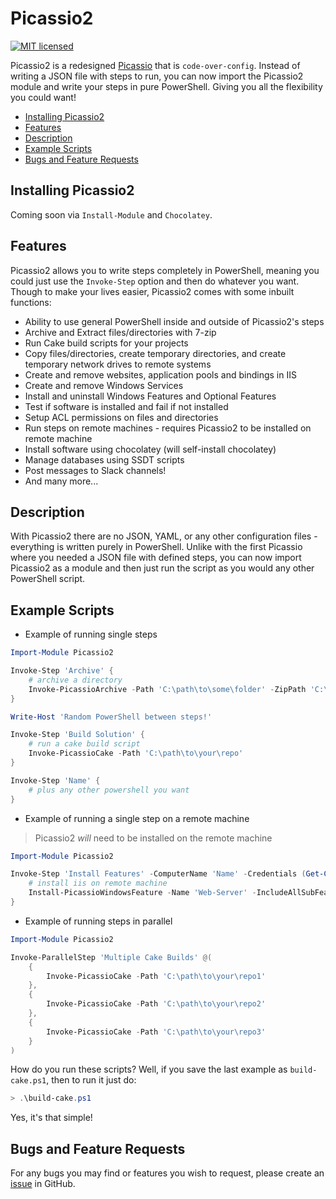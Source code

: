# Picassio2

[![MIT licensed](https://img.shields.io/badge/license-MIT-blue.svg)](https://raw.githubusercontent.com/Badgerati/Fudge/master/LICENSE.txt)

Picassio2 is a redesigned [Picassio](https://github.com/Badgerati/Picassio) that is `code-over-config`.
Instead of writing a JSON file with steps to run, you can now import the Picassio2 module and write your steps in pure PowerShell. Giving you all the flexibility you could want!

* [Installing Picassio2](#installing-picassio2)
* [Features](#features)
* [Description](#description)
* [Example Scripts](#example-scripts)
* [Bugs and Feature Requests](#bugs-and-feature-requests)

## Installing Picassio2

Coming soon via `Install-Module` and `Chocolatey`.

## Features

Picassio2 allows you to write steps completely in PowerShell, meaning you could just use the `Invoke-Step` option and then do whatever you want.
Though to make your lives easier, Picassio2 comes with some inbuilt functions:

* Ability to use general PowerShell inside and outside of Picassio2's steps
* Archive and Extract files/directories with 7-zip
* Run Cake build scripts for your projects
* Copy files/directories, create temporary directories, and create temporary network drives to remote systems
* Create and remove websites, application pools and bindings in IIS
* Create and remove Windows Services
* Install and uninstall Windows Features and Optional Features
* Test if software is installed and fail if not installed
* Setup ACL permissions on files and directories
* Run steps on remote machines - requires Picassio2 to be installed on remote machine
* Install software using chocolatey (will self-install chocolatey)
* Manage databases using SSDT scripts
* Post messages to Slack channels!
* And many more...

## Description

With Picassio2 there are no JSON, YAML, or any other configuration files - everything is written purely in PowerShell.
Unlike with the first Picassio where you needed a JSON file with defined steps, you can now import Picassio2 as a module and then just run the script as you would any other PowerShell script.

## Example Scripts

* Example of running single steps

```powershell
Import-Module Picassio2

Invoke-Step 'Archive' {
    # archive a directory
    Invoke-PicassioArchive -Path 'C:\path\to\some\folder' -ZipPath 'C:\path\to\some\folder.7z'
}

Write-Host 'Random PowerShell between steps!'

Invoke-Step 'Build Solution' {
    # run a cake build script
    Invoke-PicassioCake -Path 'C:\path\to\your\repo'
}

Invoke-Step 'Name' {
    # plus any other powershell you want
}
```

* Example of running a single step on a remote machine

> Picassio2 *will* need to be installed on the remote machine

```powershell
Import-Module Picassio2

Invoke-Step 'Install Features' -ComputerName 'Name' -Credentials (Get-Credential) {
    # install iis on remote machine
    Install-PicassioWindowsFeature -Name 'Web-Server' -IncludeAllSubFeatures
}
```

* Example of running steps in parallel

```powershell
Import-Module Picassio2

Invoke-ParallelStep 'Multiple Cake Builds' @(
    {
        Invoke-PicassioCake -Path 'C:\path\to\your\repo1'
    },
    {
        Invoke-PicassioCake -Path 'C:\path\to\your\repo2'
    },
    {
        Invoke-PicassioCake -Path 'C:\path\to\your\repo3'
    }
)
```

How do you run these scripts? Well, if you save the last example as `build-cake.ps1`, then to run it just do:

```powershell
> .\build-cake.ps1
```

Yes, it's that simple!

## Bugs and Feature Requests

For any bugs you may find or features you wish to request, please create an [issue](https://github.com/Badgerati/Picassio2/issues "Issues") in GitHub.